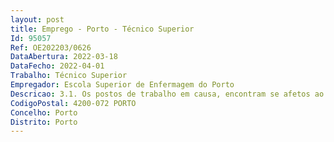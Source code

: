 ```yaml
--- 
layout: post
title: Emprego - Porto - Técnico Superior
Id: 95057
Ref: OE202203/0626
DataAbertura: 2022-03-18
DataFecho: 2022-04-01
Trabalho: Técnico Superior
Empregador: Escola Superior de Enfermagem do Porto
Descricao: 3.1.	Os postos de trabalho em causa, encontram se afetos ao desempenho das competências funcionais de um técnico superior, tal como descrito no anexo referido no n.º 2 do artigo 88.º e do mapa anexo à LTFP, em especial nas áreas funcionais dos núcleos de aprovisionamento (Referência A), de contabilidade e orçamento (referência B), de gestão de projetos (referência C), competindo lhes executar as funções gerais descritas no regulamento orgânico da ESEP (artigo 8.º).
CodigoPostal: 4200-072 PORTO
Concelho: Porto
Distrito: Porto
--- 
```

